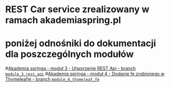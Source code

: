 # REST Car service zrealizowany w ramach akademiaspring.pl
# poniżej odnośniki do dokumentacji dla poszczególnych modułów

#[Akademia springa - moduł 3 - Utworzenie REST Api - branch `module_3_rest_api`](Module3.md)
#[Akademia springa - moduł 4 - Dodanie fe zrobionego w Thymeleafie - branch `module_4_thymeleaf_fe`](Module4.md)

